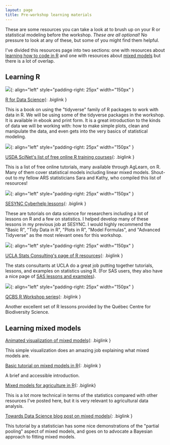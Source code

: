 ```yaml
---
layout: page
title: Pre-workshop learning materials
---
```


These are some resources you can take a look at to brush up on your R or statistical modeling before the workshop. *These are all optional!* No pressure to look at any of these, but some of you might find them helpful. 

I've divided this resources page into two sections: one with resources about [learning how to code in R](#learning-R) and one with resources about [mixed models](#learning-mixed-models) but there is a lot of overlap.

## Learning R

![](https://d33wubrfki0l68.cloudfront.net/b88ef926a004b0fce72b2526b0b5c4413666a4cb/24a30/cover.png){: align="left" style="padding-right: 25px" width="150px" }

[R for Data Science](https://r4ds.had.co.nz/){: .biglink }

This is a book on using the "tidyverse" family of R packages to work with data in R. We will be using some of the tidyverse packages in the workshop. It is available in ebook and print form. It is a great introduction to the kinds of data we will be working with: how to make simple plots, clean and manipulate the data, and even gets into the very basics of statistical modeling.

![](https://content.govdelivery.com/attachments/fancy_images/USDAARS/2019/11/2981209/scinet-logo-small-original_original.png){: align="left" style="padding-right: 25px" width="150px" }

[USDA SciNet's list of free online R training courses](https://scinet.usda.gov/training/free-online-training){: .biglink }

This is a list of free online tutorials, many available through AgLearn, on R. Many of them cover statistical models including linear mixed models. Shout-out to my fellow ARS statisticians Sara and Kathy, who compiled this list of resources!


![](https://sesync-ci.github.io/assets/images/background.png){: align="left" style="padding-right: 25px" width="150px" }

[SESYNC Cyberhelp lessons](https://sesync-ci.github.io/lesson/){: .biglink }

These are tutorials on data science for researchers including a lot of lessons on R and a few on statistics. I helped develop many of these lessons in my previous job at SESYNC. I would highly recommend the "Basic R", "Tidy Data in R", "Plots in R", "Model Formulas", and "Advanced Tidyverse" as the most relevant ones for this workshop.

![](https://upload.wikimedia.org/wikipedia/commons/thumb/e/ed/UCLA_Bruins_script.svg/330px-UCLA_Bruins_script.svg.png){: align="left" style="padding-right: 25px" width="150px" }

[UCLA Stats Consulting's page of R resources](https://stats.oarc.ucla.edu/r/){: .biglink }

The stats consultants at UCLA do a great job putting together tutorials, lessons, and examples on statistics using R. (For SAS users, they also have a nice page of [SAS lessons and examples](https://stats.oarc.ucla.edu/sas/)).

![](https://r.qcbs.ca/images/qcbs_logo_image0032.png){: align="left" style="padding-right: 25px" width="150px" }

[QCBS R Workshop series](https://r.qcbs.ca/){: .biglink }

Another excellent set of R lessons provided by the Qu&eacute;bec Centre for Biodiversity Science.

## Learning mixed models

[Animated visualization of mixed models](http://mfviz.com/hierarchical-models/){: .biglink }

This simple visualization does an amazing job explaining what mixed models are.

[Basic tutorial on mixed models in R](https://ourcodingclub.github.io/tutorials/mixed-models/){: .biglink }

A brief and accessible introduction.

[Mixed models for agriculture in R](https://schmidtpaul.github.io/MMFAIR/){: .biglink}

This is a lot more technical in terms of the statistics compared with other resources I've posted here, but it is very relevant to agricultural data analysis.

[Towards Data Science blog post on mixed models](https://towardsdatascience.com/when-mixed-effects-hierarchical-models-fail-pooling-and-uncertainty-77e667823ae8){: .biglink }

This tutorial by a statistician has some nice demonstrations of the "partial pooling" aspect of mixed models, and goes on to advocate a Bayesian approach to fitting mixed models.


